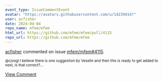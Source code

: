 ```yaml
---
event_type: IssueCommentEvent
avatar: "https://avatars.githubusercontent.com/u/14239414?"
user: acfisher
date: 2024-04-04
repo_name: mfem/mfem
html_url: https://github.com/mfem/mfem/pull/4115
repo_url: https://github.com/mfem/mfem
---
```


<a href='https://github.com/acfisher' target='_blank'>acfisher</a> commented on issue <a href='https://github.com/mfem/mfem/pull/4115' target='_blank'>mfem/mfem#4115</a>.

<small>@cjvogl I believe there is one suggestion by Veselin and then this is ready to get added to next, is that correct?...</small>

<a href='https://github.com/mfem/mfem/pull/4115' target='_blank'>View Comment</a>